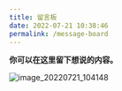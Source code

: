 ```yaml
---
title: 留言板
date: 2022-07-21 10:38:46
permalink: /message-board
---
```


**你可以在这里留下想说的内容。**

![image_20220721_104148](https://tvax2.sinaimg.cn/large/008k1Yt0ly1h4fjrzjjdwj31hc0u0ao5.jpg)